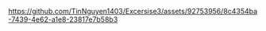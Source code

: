 

https://github.com/TinNguyen1403/Excersise3/assets/92753956/8c4354ba-7439-4e62-a1e8-23817e7b58b3

